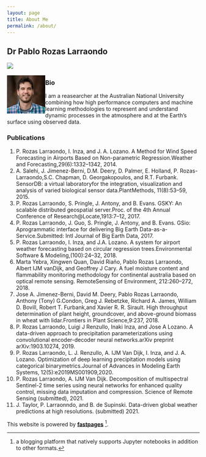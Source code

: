 ```yaml
---
layout: page
title: About Me
permalink: /about/
---
```


## Dr Pablo Rozas Larraondo

![]({{site.baseurl}}/images/PabloRozas.jpg)

<img align="left" width="100" height="100" src="https://github.com/prl900/comp_physics/raw/master/images/PabloRozas.jpg">

### Bio
I am a reasearcher at the Australian National University combining how high performance computers and machine learning methodologies to represent and understand dynamic processes in the atmosphere and at the Earth’s surface using observed data.

### Publications 
1. P. Rozas Larraondo, I. Inza, and J. A. Lozano. A Method for Wind Speed Forecasting in Airports Based on Non-parametric Regression.Weather and Forecasting,29(6):1332–1342, 2014.
2. A. Salehi, J. Jimenez-Berni, D.M. Deery, D. Palmer, E. Holland, P. Rozas-Larraondo,S.C. Chapman, D. Georgakopoulos, and R.T. Furbank. SensorDB: a virtual laboratoryfor the integration, visualization and analysis of varied biological sensor data.PlantMethods, 11(8):53–59, 2015.
3. P. Rozas Larraondo, S. Pringle, J. Antony, and B. Evans. GSKY: An scalable distributed geospatial server.Proc. of the 4th Annual Conference of Research@Locate,1913:7–12, 2017.
4. P. Rozas Larraondo, J. Guo, S. Pringle, J. Antony, and B. Evans. GSio:  Aprogrammatic interface for delivering Big Earth Data-as-a-Service.Submitted: Intl Journal of Big Earth Data, 2017.
5. P. Rozas Larraondo, I. Inza, and J.A. Lozano. A system for airport weather forecasting based on circular regression trees.Environmental Software & Modeling,(100):24–32, 2018.
6. Marta Yebra, Xingwen Quan, David Riaño, Pablo Rozas Larraondo, Albert IJM vanDijk, and Geoffrey J Cary. A fuel moisture content and flammability monitoring methodology for continental australia based on optical remote sensing. RemoteSensing of Environment, 212:260–272, 2018.
7. Jose A. Jimenez-Berni, David M. Deery, Pablo Rozas Larraondo, Anthony (Tony) G.Condon, Greg J. Rebetzke, Richard A. James, William D. Bovill, Robert T. Furbank,and Xavier R. R. Sirault. High throughput determination of plant height, groundcover, and above-ground biomass in wheat with lidar.Frontiers in Plant Science,9:237, 2018.
8. P. Rozas Larraondo, Luigi J Renzullo, Inaki Inza, and Jose A Lozano.  A data-driven approach to precipitation parameterizations using convolutional encoder-decoder neural networks.arXiv preprint arXiv:1903.10274, 2019.
9. P. Rozas Larraondo, L. J. Renzullo, A. IJM Van Dijk, I. Inza, and J. A. Lozano. Optimization of deep learning precipitation models using categorical binarymetrics.Journal of Advances in Modeling Earth Systems, 12(5):e2019MS001909,2020.
10. P. Rozas Larraondo, A. IJM Van Dijk.  Decomposition of multispectral Sentinel-2 time series using neural networks for enhanced quality control, missing data imputation and compression. Science of Remote Sensing (submitted), 2021.
11. J. Taylor, P. Larraonndo, and B. de Supinski. Data-driven global weather predictions at high resolutions. (submitted) 2021.

This website is powered by **[fastpages](https://github.com/fastai/fastpages)** [^1].



[^1]:a blogging platform that natively supports Jupyter notebooks in addition to other formats.
